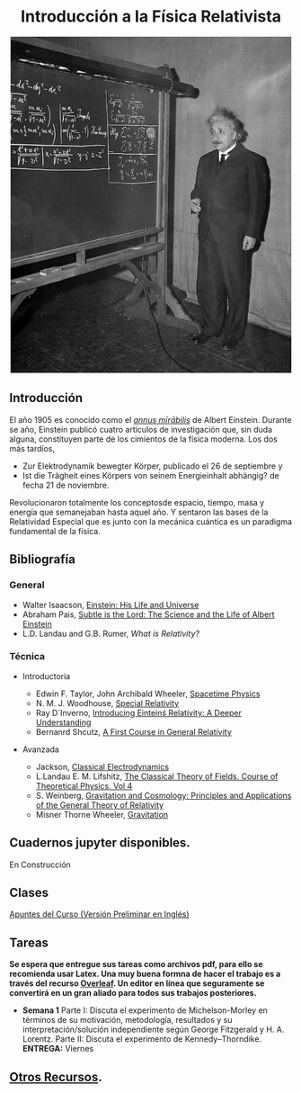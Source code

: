 <H1 style="text-align: center;">Introducción a la Física Relativista</H1>


<p align="center">
  <img src="PICS/Einstein_1.png" width="500" title="hover text">
 
</p>

## Introducción

El año 1905 es conocido como el [*annus mīrābilis*](https://en.wikipedia.org/wiki/Annus_mirabilis_papers) de Albert Einstein.  Durante se año, Einstein publicó cuatro artículos de investigación que, sin duda alguna, constituyen parte de los cimientos de la física moderna. Los dos más tardíos,

* Zur Elektrodynamik bewegter Körper, publicado el 26 de septiembre y  
* Ist die Trägheit eines Körpers von seinem Energieinhalt abhängig? de fecha 21 de noviembre.

Revolucionaron totalmente los conceptosde espacio, tiempo, masa y energía que semanejaban hasta aquel año. Y sentaron las bases de la Relatividad Especial que es junto con la mecánica cuántica es un paradigma fundamental de la física.

## Bibliografía

### General

* Walter Isaacson, [Einstein: His Life and Universe](https://books.google.com.co/books/about/Einstein.html?id=d2WZDgAAQBAJ&redir_esc=y)
* Abraham Pais, [Subtle is the Lord: The Science and the Life of Albert Einstein](https://books.google.com.co/books?id=0QYTDAAAQBAJ&printsec=frontcover&dq=pais+subtle+is+the+lord&hl=en&sa=X&redir_esc=y#v=onepage&q=pais%20subtle%20is%20the%20lord&f=false)
* L.D. Landau and G.B. Rumer, *What is Relativity?*

### Técnica

* Introductoria

  * Edwin F. Taylor, John Archibald Wheeler, [Spacetime Physics](https://books.google.com.co/books?id=PDA8YcvMc_QC&dq=taylor+wheerle+relativity&hl=en&sa=X&redir_esc=y)
  * N. M. J. Woodhouse, [Special Relativity](https://books.google.com.co/books?id=LH4pBAAAQBAJ&printsec=frontcover&dq=woodhouse+special+relativity&hl=en&sa=X&redir_esc=y#v=onepage&q=woodhouse%20special%20relativity&f=false)
  * Ray D´Inverno, [Introducing Einteinś Relativity: A Deeper Understanding](https://books.google.com.co/books?id=oCtzzgEACAAJ&dq=ray+d%C3%ADnverno+relativity&hl=en&sa=X&ved=2ahUKEwjWn9at9Nj6AhXZTjABHSwjB1QQ6AF6BAgMEAI)
  * Bernanrd Shcutz, [A First Course in General Relativity](https://books.google.com.co/books?id=V1CGLi58W7wC&printsec=frontcover&dq=schutz+relativity&hl=en&sa=X&redir_esc=y#v=onepage&q=schutz%20relativity&f=false)

* Avanzada

  * Jackson, [Classical Electrodynamics](https://books.google.com.co/books?id=6VV-EAAAQBAJ&printsec=frontcover&dq=j+d+jackson+classical+electrodynamics&hl=en&sa=X&redir_esc=y#v=onepage&q=j%20d%20jackson%20classical%20electrodynamics&f=false)
  * L.Landau E. M. Lifshitz, [The Classical Theory of Fields. Course of Theoretical Physics. Vol 4](https://books.google.com.co/books?id=X18PF4oKyrUC&printsec=frontcover&dq=landau+lifschitz+the+classical+theory+of+fields&hl=en&sa=X&redir_esc=y#v=onepage&q=landau%20lifschitz%20the%20classical%20theory%20of%20fields&f=false)
  * S. Weinberg, [Gravitation and Cosmology: Principles and Applications of the General Theory of Relativity](https://books.google.com.co/books?id=-QH2PgAACAAJ&dq=weinberg+relativity&hl=en&sa=X&redir_esc=y)
  * Misner Thorne Wheeler, [Gravitation](https://books.google.com.co/books?id=SyQzDwAAQBAJ&printsec=frontcover&dq=misner+thoren+wheeler&hl=en&sa=X&ved=2ahUKEwjpiL24-Nj6AhUvTTABHcDlCaAQ6AF6BAgMEAI#v=onepage&q&f=false)


  
    
## Cuadernos jupyter disponibles.

En Construcción 
 

## Clases

[Apuntes del Curso (Versión Preliminar en Inglés)](lectures/Relativity_I.pdf)

## Tareas

**Se espera que entregue sus tareas como archivos pdf, para ello se recomienda usar Latex. Una muy buena formna de hacer el trabajo es a través del recurso [Overleaf](https://www.overleaf.com/login). Un editor en línea que seguramente se convertirá en un gran aliado para todos sus trabajos posteriores.** 

  * **Semana 1** Parte I: Discuta el experimento de Michelson-Morley en términos de su motivación, metodología, resultados y su interpretación/solución independiente según George Fitzgerald y H. A. Lorentz.
  Parte II: Discuta el experimento de Kennedy–Thorndike. **ENTREGA:** Viernes 


## [Otros Recursos](Recursos/Resources.md).

